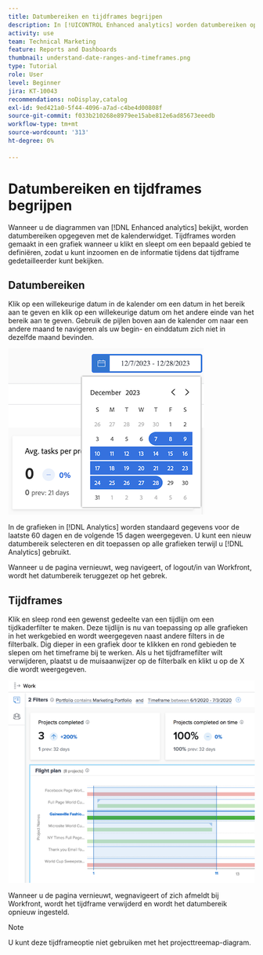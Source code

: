 ```yaml
---
title: Datumbereiken en tijdframes begrijpen
description: In [!UICONTROL Enhanced analytics] worden datumbereiken opgegeven met de kalenderwidget. Tijdframes worden gemaakt in een grafiek.
activity: use
team: Technical Marketing
feature: Reports and Dashboards
thumbnail: understand-date-ranges-and-timeframes.png
type: Tutorial
role: User
level: Beginner
jira: KT-10043
recommendations: noDisplay,catalog
exl-id: 9ed421a0-5f44-4096-a7ad-c4be4d00808f
source-git-commit: f033b210268e8979ee15abe812e6ad85673eeedb
workflow-type: tm+mt
source-wordcount: '313'
ht-degree: 0%

---
```


# Datumbereiken en tijdframes begrijpen

Wanneer u de diagrammen van [!DNL Enhanced analytics] bekijkt, worden datumbereiken opgegeven met de kalenderwidget. Tijdframes worden gemaakt in een grafiek wanneer u klikt en sleept om een bepaald gebied te definiëren, zodat u kunt inzoomen en de informatie tijdens dat tijdframe gedetailleerder kunt bekijken.

## Datumbereiken

Klik op een willekeurige datum in de kalender om een datum in het bereik aan te geven en klik op een willekeurige datum om het andere einde van het bereik aan te geven. Gebruik de pijlen boven aan de kalender om naar een andere maand te navigeren als uw begin- en einddatum zich niet in dezelfde maand bevinden.

![ een beeld van het selecteren van een datumwaaier gebruikend kalender widget ](assets/section-1-3.png)

In de grafieken in [!DNL Analytics] worden standaard gegevens voor de laatste 60 dagen en de volgende 15 dagen weergegeven. U kunt een nieuw datumbereik selecteren en dit toepassen op alle grafieken terwijl u [!DNL Analytics] gebruikt.

Wanneer u de pagina vernieuwt, weg navigeert, of logout/in van Workfront, wordt het datumbereik teruggezet op het gebrek.

## Tijdframes

Klik en sleep rond een gewenst gedeelte van een tijdlijn om een tijdkaderfilter te maken. Deze tijdlijn is nu van toepassing op alle grafieken in het werkgebied en wordt weergegeven naast andere filters in de filterbalk. Dig dieper in een grafiek door te klikken en rond gebieden te slepen om het timeframe bij te werken. Als u het tijdframefilter wilt verwijderen, plaatst u de muisaanwijzer op de filterbalk en klikt u op de X die wordt weergegeven.

![ een beeld van het selecteren van een datumwaaier gebruikend klik en belemmering ](assets/section-1-4.png)

Wanneer u de pagina vernieuwt, wegnavigeert of zich afmeldt bij Workfront, wordt het tijdframe verwijderd en wordt het datumbereik opnieuw ingesteld.

>[!NOTE]
>
>U kunt deze tijdframeoptie niet gebruiken met het projecttreemap-diagram.
